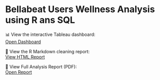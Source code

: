 # Bellabeat Users Wellness Analysis using R ans SQL

📊 View the interactive Tableau dashboard:  
[Open Dashboard](https://public.tableau.com/app/profile/akanksha.jondhale/viz/Bellafits_Tableau_Report/Dashboard1)

📄 View the R Markdown cleaning report:  
[View HTML Report](https://htmlpreview.github.io/?https://raw.githubusercontent.com/akankshaj2712/Bellabeat_User_Analysis/refs/heads/main/Bellafit-s_Data_Project_R.html)

📄 View Full Analysis Report (PDF):  
[Open Report](https://github.com/akankshaj2712/Bellabeat_User_Analysis/blob/main/Bellabeat_Analysis.pdf)


